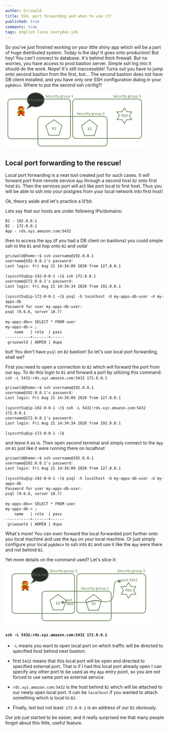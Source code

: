 ```yaml
---
author: Grizwold
title: SSH, port forwarding and when to use it?
published: true
comments: true
tags: english linux everyday-job
---
```


So you've just finished working on your little shiny app which will be a part of huge distributed system. 
Today is the day! It goes onto production! But hey! You can't connect to database. It's behind thick firewall.
But no worries, you have access to prod bastion server. Simple ssh'ing into it should do the work. Nope!
It's still inaccessible! Turns out you have to jump onto second bastion from the first, but... The second bastion does 
not have DB client installed, and you have only one SSH configuration dialog in your `pgAdmin`. Where to put the second ssh config?!

![](assets/2020-08-23-ssh-and-port-forwarding/bastions.png)

## Local port forwarding to the rescue!

Local port forwarding is a neat tool created just for such cases. It will forward port from remote service `App` through
a second host `B2` onto first host `B1`. Then the services port will act like port local to first host. Thus you will be 
able to ssh into your postgres from your local network into first host!

Ok, theory aside and let's practice a lil'bit.

Lets say that our hosts are under following IPs/domains:

```
B1 - 192.0.0.1
B2 - 172.0.0.1
App - rds.xyz.amazon.com:5432
```

then to access the `App` (if you had a DB client on bastions) you could simple ssh to the `B1` and hop onto `B2` and voila!

```
grizwold@home:~$ ssh username@192.0.0.1
username@192.0.0.1's password:
Last login: Fri Aug 21 14:34:09 2020 from 127.0.0.1

[syscnt5u@ip-192-0-0-1 ~]$ ssh 172.0.0.1
username@172.0.0.1's password:
Last login: Fri Aug 21 14:34:34 2020 from 192.0.0.1

[syscnt5u@ip-172-0-0-1 ~]$ psql -h localhost -U my-apps-db-user -d my-apps-db
Password for user my-apps-db-user:
psql (9.6.6, server 10.7)

my-apps-db=> SELECT * FROM user
my-apps-db-> ;
    name   | role  | pass
-----------+-------+------
 griwzwold | ADMIN | dupa 
```

but! You don't have `psql` on `B2` bastion! So let's use local port forwarding, shall we?

First you need to open a connection to `B2` which will forward the port from our `App`. To do this login to `B1` and forward a port
by utilizing this command: `ssh -L 5432:rds.xyz.amazon.com:5432 172.0.0.1`

```
grizwold@home:~$ ssh username@192.0.0.1
username@192.0.0.1's password:
Last login: Fri Aug 21 14:34:09 2020 from 127.0.0.1

[syscnt5u@ip-192-0-0-1 ~]$ ssh -L 5432:rds.xyz.amazon.com:5432 172.0.0.1
username@172.0.0.1's password:
Last login: Fri Aug 21 14:34:34 2020 from 192.0.0.1

[syscnt5u@ip-172-0-0-1 ~]$ 
```

and leave it as is. Then open second terminal and simply connect to the `App` on `B1` just like it were running there on localhost

```
grizwold@home:~$ ssh username@192.0.0.1
username@192.0.0.1's password:
Last login: Fri Aug 21 14:34:09 2020 from 127.0.0.1

[syscnt5u@ip-192-0-0-1 ~]$ psql -h localhost -U my-apps-db-user -d my-apps-db
Password for user my-apps-db-user:
psql (9.6.6, server 10.7)

my-apps-db=> SELECT * FROM user
my-apps-db-> ;
    name   | role  | pass
-----------+-------+------
 griwzwold | ADMIN | dupa 
```

What's more! You can even forward the local forwarded port further onto you local machine and use the `App` on your local machine.
Or just simply configure your local `pgAdmin` to ssh into `B1` and use it like the `App` were there and not behind `B2`.

Yet more details on the command used? Let's slice it:

![](assets/2020-08-23-ssh-and-port-forwarding/bastions-forwarded.png)

#### `ssh -L 5432:rds.xyz.amazon.com:5432 172.0.0.1`

- `-L` means you want to open local port on which traffic will be directed to specified host behind next bastion.

- first `5432` means that this local port will be open and directed to specified external port. That is if I had this local 
port already open I can specify any other port to be used as my `App` entry point, so you are not forced to use same port 
as external service.

- `rds.xyz.amazon.com:5432` is the host behind `B2` which will be attached to our newly open local port. It can be `localhost`
if you wanted to attach something which is local to `B2`.

- Finally, last but not least: `172.0.0.1` is an address of our `B2` obviously.

Our job just started to be easier, and it really surprised me that many people forgot about this little, useful feature.